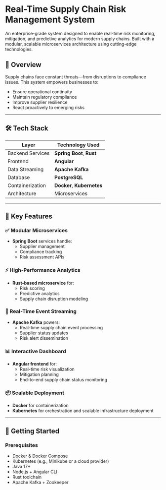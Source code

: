 # Real-Time Supply Chain Risk Management System

An enterprise-grade system designed to enable real-time risk monitoring, mitigation, and predictive analytics for modern supply chains. Built with a modular, scalable microservices architecture using cutting-edge technologies.

## 🚀 Overview

Supply chains face constant threats—from disruptions to compliance issues. This system empowers businesses to:

- Ensure operational continuity
- Maintain regulatory compliance
- Improve supplier resilience
- React proactively to emerging risks

---

## 🛠️ Tech Stack

| Layer                | Technology Used                                      |
|---------------------|------------------------------------------------------|
| Backend Services     | **Spring Boot**, **Rust**                            |
| Frontend             | **Angular**                                          |
| Data Streaming       | **Apache Kafka**                                     |
| Database             | **PostgreSQL**                                       |
| Containerization     | **Docker**, **Kubernetes**                           |
| Architecture         | Microservices                                        |

---

## 🔧 Key Features

### ✅ Modular Microservices
- **Spring Boot** services handle:
  - Supplier management
  - Compliance tracking
  - Risk assessment APIs

### ⚡ High-Performance Analytics
- **Rust-based microservice** for:
  - Risk scoring
  - Predictive analytics
  - Supply chain disruption modeling

### 📡 Real-Time Event Streaming
- **Apache Kafka** powers:
  - Real-time supply chain event processing
  - Supplier status updates
  - Risk alert dissemination

### 📊 Interactive Dashboard
- **Angular frontend** for:
  - Real-time risk visualization
  - Mitigation planning
  - End-to-end supply chain status monitoring

### 📦 Scalable Deployment
- **Docker** for containerization  
- **Kubernetes** for orchestration and scalable infrastructure deployment

---

## 🧪 Getting Started

### Prerequisites
- Docker & Docker Compose
- Kubernetes (e.g., Minikube or a cloud provider)
- Java 17+
- Node.js + Angular CLI
- Rust toolchain
- Apache Kafka + Zookeeper
